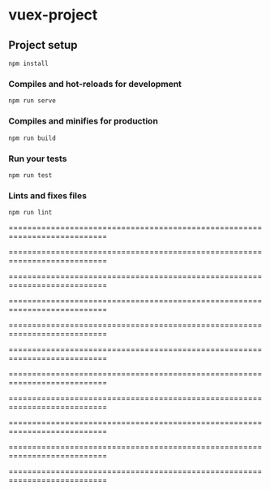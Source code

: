 # vuex-project

## Project setup
```
npm install
```

### Compiles and hot-reloads for development
```
npm run serve
```

### Compiles and minifies for production
```
npm run build
```

### Run your tests
```
npm run test
```

### Lints and fixes files
```
npm run lint
```
===========================================================================

===========================================================================

===========================================================================

===========================================================================

===========================================================================

===========================================================================

===========================================================================

===========================================================================

===========================================================================

===========================================================================

===========================================================================